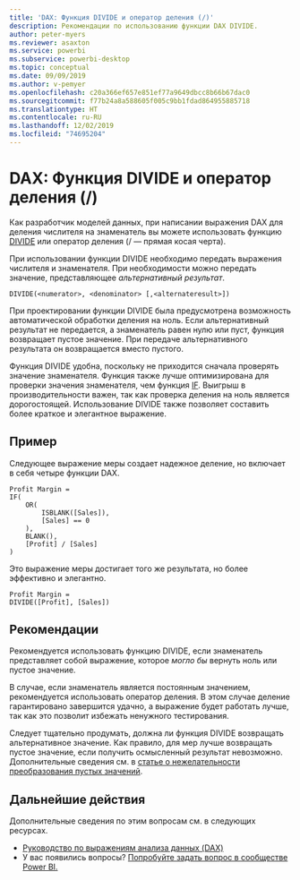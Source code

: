 ```yaml
---
title: 'DAX: Функция DIVIDE и оператор деления (/)'
description: Рекомендации по использованию функции DAX DIVIDE.
author: peter-myers
ms.reviewer: asaxton
ms.service: powerbi
ms.subservice: powerbi-desktop
ms.topic: conceptual
ms.date: 09/09/2019
ms.author: v-pemyer
ms.openlocfilehash: c20a366ef657e851ef77a9649dbcc8b66b67dac0
ms.sourcegitcommit: f77b24a8a588605f005c9bb1fdad864955885718
ms.translationtype: HT
ms.contentlocale: ru-RU
ms.lasthandoff: 12/02/2019
ms.locfileid: "74695204"
---
```

# <a name="dax-divide-function-vs-divide-operator-"></a>DAX: Функция DIVIDE и оператор деления (/)

Как разработчик моделей данных, при написании выражения DAX для деления числителя на знаменатель вы можете использовать функцию [DIVIDE](/dax/divide-function-dax) или оператор деления (/ — прямая косая черта).

При использовании функции DIVIDE необходимо передать выражения числителя и знаменателя. При необходимости можно передать значение, представляющее _альтернативный результат_.

```dax
DIVIDE(<numerator>, <denominator> [,<alternateresult>])
```

При проектировании функции DIVIDE была предусмотрена возможность автоматической обработки деления на ноль. Если альтернативный результат не передается, а знаменатель равен нулю или пуст, функция возвращает пустое значение. При передаче альтернативного результата он возвращается вместо пустого.

Функция DIVIDE удобна, поскольку не приходится сначала проверять значение знаменателя. Функция также лучше оптимизирована для проверки значения знаменателя, чем функция [IF](/dax/if-function-dax). Выигрыш в производительности важен, так как проверка деления на ноль является дорогостоящей. Использование DIVIDE также позволяет составить более краткое и элегантное выражение.

## <a name="example"></a>Пример

Следующее выражение меры создает надежное деление, но включает в себя четыре функции DAX.

```dax
Profit Margin =
IF(
    OR(
        ISBLANK([Sales]),
        [Sales] == 0
    ),
    BLANK(),
    [Profit] / [Sales]
)
```

Это выражение меры достигает того же результата, но более эффективно и элегантно.

```dax
Profit Margin =
DIVIDE([Profit], [Sales])
```

## <a name="recommendations"></a>Рекомендации

Рекомендуется использовать функцию DIVIDE, если знаменатель представляет собой выражение, которое _могло бы_ вернуть ноль или пустое значение.

В случае, если знаменатель является постоянным значением, рекомендуется использовать оператор деления. В этом случае деление гарантировано завершится удачно, а выражение будет работать лучше, так как это позволит избежать ненужного тестирования.

Следует тщательно продумать, должна ли функция DIVIDE возвращать альтернативное значение. Как правило, для мер лучше возвращать пустое значение, если получить осмысленный результат невозможно. Дополнительные сведения см. в [статье о нежелательности преобразования пустых значений](dax-avoid-converting-blank.md).

## <a name="next-steps"></a>Дальнейшие действия

Дополнительные сведения по этим вопросам см. в следующих ресурсах.

- [Руководство по выражениям анализа данных (DAX)](/dax/)
- У вас появились вопросы? [Попробуйте задать вопрос в сообществе Power BI.](https://community.powerbi.com/)
